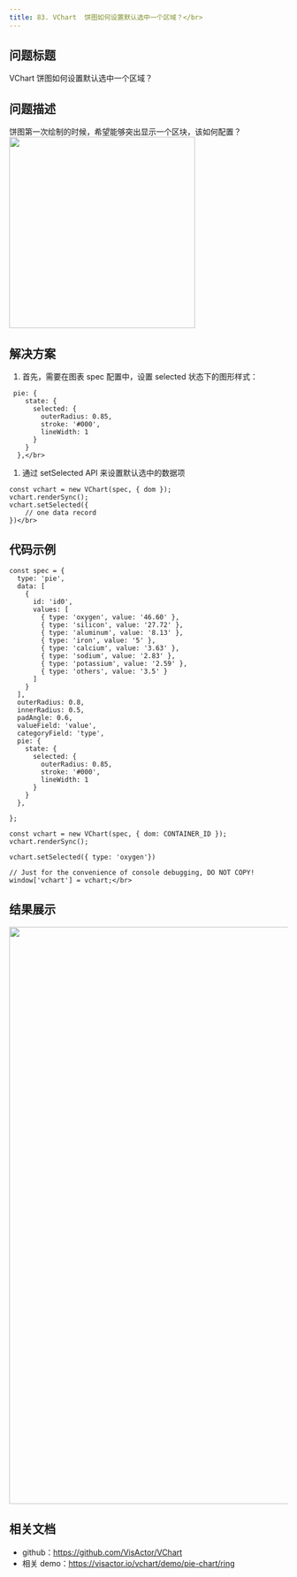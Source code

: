 ```yaml
---
title: 83. VChart  饼图如何设置默认选中一个区域？</br>
---
```

## 问题标题

VChart  饼图如何设置默认选中一个区域？</br>


## 问题描述

饼图第一次绘制的时候，希望能够突出显示一个区块，该如何配置？</br>
<img src='https://cdn.jsdelivr.net/gh/xuanhun/articles/visactor/img/CQA7bNAUjoNeyQxFKZ2cylYmnNd.gif' alt='' width='336' height='346'>

## 解决方案



1. 首先，需要在图表 spec 配置中，设置 selected 状态下的图形样式：</br>
```
 pie: {
    state: {
      selected: { 
        outerRadius: 0.85,
        stroke: '#000',
        lineWidth: 1
      }
    }
  },</br>
```
1. 通过 setSelected API 来设置默认选中的数据项</br>
```
const vchart = new VChart(spec, { dom });
vchart.renderSync();
vchart.setSelected({
    // one data record
})</br>
```
## 代码示例 

```
const spec = {
  type: 'pie',
  data: [
    {
      id: 'id0',
      values: [
        { type: 'oxygen', value: '46.60' },
        { type: 'silicon', value: '27.72' },
        { type: 'aluminum', value: '8.13' },
        { type: 'iron', value: '5' },
        { type: 'calcium', value: '3.63' },
        { type: 'sodium', value: '2.83' },
        { type: 'potassium', value: '2.59' },
        { type: 'others', value: '3.5' }
      ]
    }
  ],
  outerRadius: 0.8,
  innerRadius: 0.5,
  padAngle: 0.6,
  valueField: 'value',
  categoryField: 'type',
  pie: {
    state: {
      selected: {
        outerRadius: 0.85,
        stroke: '#000',
        lineWidth: 1
      }
    }
  },
 
};

const vchart = new VChart(spec, { dom: CONTAINER_ID });
vchart.renderSync();

vchart.setSelected({ type: 'oxygen'})

// Just for the convenience of console debugging, DO NOT COPY!
window['vchart'] = vchart;</br>
```


## 结果展示

<img src='https://cdn.jsdelivr.net/gh/xuanhun/articles/visactor/img/HOnJbPcH0oVnvtx9Vp8cUQ8xnag.gif' alt='' width='1662' height='1044'>

## 相关文档

*  github：https://github.com/VisActor/VChart</br>
*  相关 demo：https://visactor.io/vchart/demo/pie-chart/ring</br>



